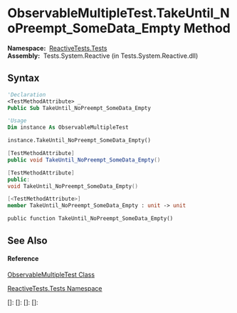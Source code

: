 # ObservableMultipleTest.TakeUntil\_NoPreempt\_SomeData\_Empty Method

**Namespace:**  [ReactiveTests.Tests](ReactiveTests.Tests\ReactiveTests.Tests.md)  
**Assembly:**  Tests.System.Reactive (in Tests.System.Reactive.dll)

## Syntax

```vb
'Declaration
<TestMethodAttribute> _
Public Sub TakeUntil_NoPreempt_SomeData_Empty
```

```vb
'Usage
Dim instance As ObservableMultipleTest

instance.TakeUntil_NoPreempt_SomeData_Empty()
```

```csharp
[TestMethodAttribute]
public void TakeUntil_NoPreempt_SomeData_Empty()
```

```c++
[TestMethodAttribute]
public:
void TakeUntil_NoPreempt_SomeData_Empty()
```

```fsharp
[<TestMethodAttribute>]
member TakeUntil_NoPreempt_SomeData_Empty : unit -> unit 
```

```jscript
public function TakeUntil_NoPreempt_SomeData_Empty()
```

## See Also

#### Reference

[ObservableMultipleTest Class](ObservableMultipleTest\ObservableMultipleTest.md)

[ReactiveTests.Tests Namespace](ReactiveTests.Tests\ReactiveTests.Tests.md)

[]: 
[]: 
[]: 
[]: 